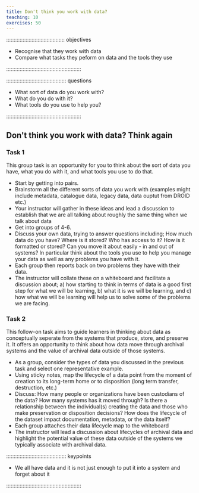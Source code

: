 ```yaml
---
title: Don't think you work with data?
teaching: 10
exercises: 50
---
```


::::::::::::::::::::::::::::::::::::::: objectives

- Recognise that they work with data
- Compare what tasks they peform on data and the tools they use

::::::::::::::::::::::::::::::::::::::::::::::::::

:::::::::::::::::::::::::::::::::::::::: questions

- What sort of data do you work with?
- What do you do with it?
- What tools do you use to help you?

::::::::::::::::::::::::::::::::::::::::::::::::::

## Don't think you work with data? Think again

### Task 1

This group task is an opportunity for you to think about the sort of data you have, what you do
with it, and what tools you use to do that.

- Start by getting into pairs.
- Brainstorm all the different sorts of data you work with (examples might include metadata,
  catalogue data, legacy data, data ouptut from DROID etc.)
- Your instructor will gather in these ideas and lead a discussion to establish that we are all
  talking about roughly the same thing when we talk about data
- Get into groups of 4-6.
- Discuss your own data, trying to answer questions including; How much data do you have? Where
  is it stored? Who has access to it? How is it formatted or stored? Can you move it about easily -
  in and out of systems? In particular think about the tools you use to help you manage your data as
  well as any problems you have with it.
- Each group then reports back on two problems they have with their data.
- The instructor will collate these on a whiteboard and facilitate a discussion about; a) how
  starting to think in terms of data is a good first step for what we will be learning, b) what it
  is we will be learning, and c) how what we will be learning will help us to solve some of the
  problems we are facing.

### Task 2

This follow-on task aims to guide learners in thinking about data as conceptually seperate from
the systems that produce, store, and preserve it. It offers an opportunity to think about how
data move through archival systems and the value of archival data outside of those systems.

- As a group, consider the types of data you discussed in the previous task and select one
  representative example.
- Using sticky notes, map the lifecycle of a data point from the moment of creation to its
  long-term home or to disposition (long term transfer, destruction, etc.)
- Discuss: How many people or organizations have been custodians of the data? How many systems
  has it moved through? Is there a relationship between the individual(s) creating the data and
  those who make preservation or disposition decisions? How does the lifecycle of the dataset impact
  documentation, metadata, or the data itself?
- Each group attaches their data lifecycle map to the whiteboard
- The instructor will lead a discussion about lifecycles of archival data and highlight the
  potential value of these data outside of the systems we typically associate with archival data.

:::::::::::::::::::::::::::::::::::::::: keypoints

- We all have data and it is not just enough to put it into a system and forget about it

::::::::::::::::::::::::::::::::::::::::::::::::::



